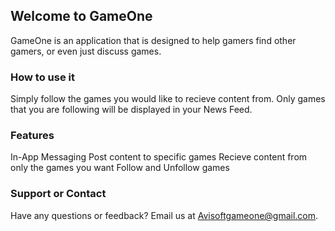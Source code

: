 ## Welcome to GameOne

GameOne is an application that is designed to help gamers find other gamers, or even just discuss games.

### How to use it

Simply follow the games you would like to recieve content from. Only games that you are following will be displayed in your News Feed.

### Features

In-App Messaging
Post content to specific games
Recieve content from only the games you want
Follow and Unfollow games


### Support or Contact

Have any questions or feedback? Email us at Avisoftgameone@gmail.com.
